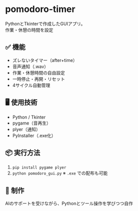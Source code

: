 # pomodoro-timer

PythonとTkinterで作成したGUIアプリ。  
作業・休憩の時間を設定

## ✅ 機能
- ズレないタイマー（after+time）
- 音声通知（.wav）
- 作業・休憩時間の自由設定
- 一時停止・再開・リセット
- 4サイクル自動管理

## 🖥 使用技術
- Python / Tkinter
- pygame（音再生）
- plyer（通知）
- PyInstaller（.exe化）

## 📦 実行方法
1. `pip install pygame plyer`
2. `python pomodoro_gui.py`
※ `.exe` での配布も可能

## 👤 制作
AIのサポートを受けながら、Pythonとツール操作を学びつつ自作
